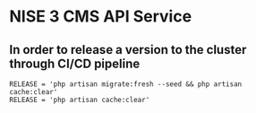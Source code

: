 # NISE 3 CMS API Service 

## In order to release a version to the cluster through CI/CD pipeline
```shell
RELEASE = 'php artisan migrate:fresh --seed && php artisan cache:clear'
RELEASE = 'php artisan cache:clear'
```
